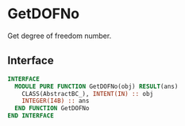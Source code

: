 # GetDOFNo

Get degree of freedom number.

## Interface

```fortran
INTERFACE
  MODULE PURE FUNCTION GetDOFNo(obj) RESULT(ans)
    CLASS(AbstractBC_), INTENT(IN) :: obj
    INTEGER(I4B) :: ans
  END FUNCTION GetDOFNo
END INTERFACE
```
